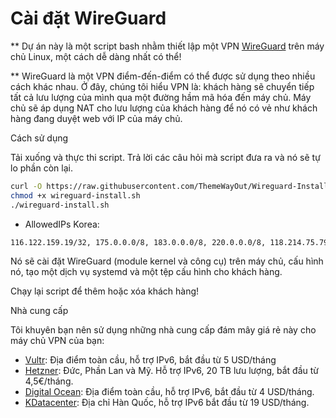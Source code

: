 # Cài đặt WireGuard 

** Dự án này là một script bash nhằm thiết lập một VPN [WireGuard](https://www.wireguard.com/) trên máy chủ Linux, một cách dễ dàng nhất có thể!

** WireGuard là một VPN điểm-đến-điểm có thể được sử dụng theo nhiều cách khác nhau. Ở đây, chúng tôi hiểu VPN là: khách hàng sẽ chuyển tiếp tất cả lưu lượng của mình qua một đường hầm mã hóa đến máy chủ. Máy chủ sẽ áp dụng NAT cho lưu lượng của khách hàng để nó có vẻ như khách hàng đang duyệt web với IP của máy chủ.

Cách sử dụng

Tải xuống và thực thi script. Trả lời các câu hỏi mà script đưa ra và nó sẽ tự lo phần còn lại.

```bash
curl -O https://raw.githubusercontent.com/ThemeWayOut/Wireguard-Install/master/wireguard-install.sh
chmod +x wireguard-install.sh
./wireguard-install.sh
```
- AllowedIPs Korea:
```bash
116.122.159.19/32, 175.0.0.0/8, 183.0.0.0/8, 220.0.0.0/8, 118.214.75.79/32, 203.119.73.32/32, 34.117.59.81/32
```

Nó sẽ cài đặt WireGuard (module kernel và công cụ) trên máy chủ, cấu hình nó, tạo một dịch vụ systemd và một tệp cấu hình cho khách hàng.

Chạy lại script để thêm hoặc xóa khách hàng!

Nhà cung cấp

Tôi khuyên bạn nên sử dụng những nhà cung cấp đám mây giá rẻ này cho máy chủ VPN của bạn:

- [Vultr](https://www.vultr.com/?ref=8948982-8H): Địa điểm toàn cầu, hỗ trợ IPv6, bắt đầu từ 5 USD/tháng
- [Hetzner](https://hetzner.cloud/?ref=ywtlvZsjgeDq): Đức, Phần Lan và Mỹ. Hỗ trợ IPv6, 20 TB lưu lượng, bắt đầu từ 4,5€/tháng.
- [Digital Ocean](https://m.do.co/c/ed0ba143fe53): Địa điểm toàn cầu, hỗ trợ IPv6, bắt đầu từ 4 USD/tháng.
- [KDatacenter](https://www.kdatacenter.com/): Địa chỉ Hàn Quốc, hỗ trợ IPv6 bắt đầu từ 19 USD/tháng.
